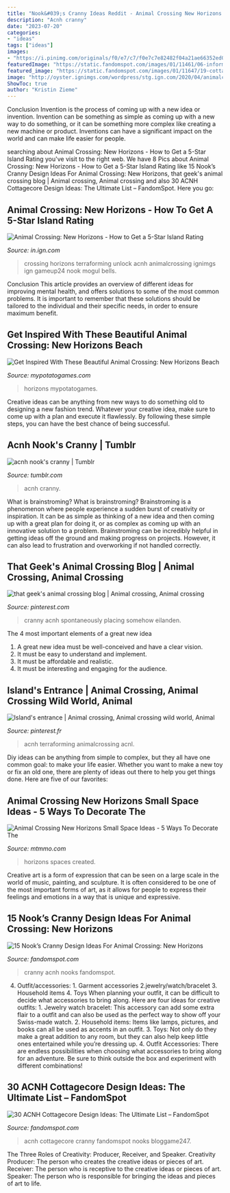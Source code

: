 ```yaml
---
title: "Nook&#039;s Cranny Ideas Reddit - Animal Crossing New Horizons Small Space Ideas"
description: "Acnh cranny"
date: "2023-07-20"
categories:
- "ideas"
tags: ["ideas"]
images:
- "https://i.pinimg.com/originals/f0/e7/c7/f0e7c7e82482f04a21ae66352ed0039f.jpg"
featuredImage: "https://static.fandomspot.com/images/01/11461/06-information-center-design-acnh.jpg"
featured_image: "https://static.fandomspot.com/images/01/11647/19-cottagecore-cranny-acnh-idea.jpg"
image: "http://oyster.ignimgs.com/wordpress/stg.ign.com/2020/04/animalcrossing-unlock-terraforming-ideas.jpg"
ShowToc: true
author: "Kristin Zieme"
---
```



Conclusion
Invention is the process of coming up with a new idea or invention. Invention can be something as simple as coming up with a new way to do something, or it can be something more complex like creating a new machine or product. Inventions can have a significant impact on the world and can make life easier for people.

	

		
searching about Animal Crossing: New Horizons - How to Get a 5-Star Island Rating you've visit to the right web. We have 8 Pics about Animal Crossing: New Horizons - How to Get a 5-Star Island Rating like 15 Nook’s Cranny Design Ideas For Animal Crossing: New Horizons, that geek&#039;s animal crossing blog | Animal crossing, Animal crossing and also 30 ACNH Cottagecore Design Ideas: The Ultimate List – FandomSpot. Here you go:
		
    
## Animal Crossing: New Horizons - How To Get A 5-Star Island Rating

<img loading=lazy src="http://oyster.ignimgs.com/wordpress/stg.ign.com/2020/04/animalcrossing-unlock-terraforming-ideas.jpg" onerror="this.onerror=null;this.src='https://tse2.mm.bing.net/th?id=OIP.bLFssBytZA4UCrHAdcuz4QHaEK&amp;pid=15.1';" alt="Animal Crossing: New Horizons - How to Get a 5-Star Island Rating">

_Source: in.ign.com_

>crossing horizons terraforming unlock acnh animalcrossing ignimgs ign gameup24 nook mogul bells. 

	

Conclusion
This article provides an overview of different ideas for improving mental health, and offers solutions to some of the most common problems. It is important to remember that these solutions should be tailored to the individual and their specific needs, in order to ensure maximum benefit.

    
## Get Inspired With These Beautiful Animal Crossing: New Horizons Beach

<img loading=lazy src="https://mypotatogames.com/wp-content/uploads/2020/08/animal_crossing_new_horizons_beach_designs-780x470.jpg" onerror="this.onerror=null;this.src='https://tse4.mm.bing.net/th?id=OIP.uRQNAhmkzaZIXmdHvKiFBgHaEd&amp;pid=15.1';" alt="Get Inspired With These Beautiful Animal Crossing: New Horizons Beach">

_Source: mypotatogames.com_

>horizons mypotatogames. 

	

Creative ideas can be anything from new ways to do something old to designing a new fashion trend. Whatever your creative idea, make sure to come up with a plan and execute it flawlessly. By following these simple steps, you can have the best chance of being successful.

    
## Acnh Nook&#039;s Cranny | Tumblr

<img loading=lazy src="https://64.media.tumblr.com/cc3181dd7bd156f5c36857270a8fe542/dc4ae001d8d7605f-0f/s1280x1920/8d63e10be40dc1a6cc3c9146c09607b2f58adcec.png" onerror="this.onerror=null;this.src='https://tse2.mm.bing.net/th?id=OIP.ygOFlesPvbzarne99efXxQHaEK&amp;pid=15.1';" alt="acnh nook&#039;s cranny | Tumblr">

_Source: tumblr.com_

>acnh cranny. 

	

What is brainstroming?
What is brainstroming? Brainstroming is a phenomenon where people experience a sudden burst of creativity or inspiration. It can be as simple as thinking of a new idea and then coming up with a great plan for doing it, or as complex as coming up with an innovative solution to a problem. Brainstroming can be incredibly helpful in getting ideas off the ground and making progress on projects. However, it can also lead to frustration and overworking if not handled correctly.

    
## That Geek&#039;s Animal Crossing Blog | Animal Crossing, Animal Crossing

<img loading=lazy src="https://i.pinimg.com/736x/9c/4d/c6/9c4dc65eb14185db5e8ecf528198b124.jpg" onerror="this.onerror=null;this.src='https://tse3.mm.bing.net/th?id=OIP.-xnrO6i6VBRSevH2VY1t1gHaEK&amp;pid=15.1';" alt="that geek&#039;s animal crossing blog | Animal crossing, Animal crossing">

_Source: pinterest.com_

>cranny acnh spontaneously placing somehow eilanden. 

	

The 4 most important elements of a great new idea
1. A great new idea must be well-conceived and have a clear vision.
2. It must be easy to understand and implement.
3. It must be affordable and realistic.
4. It must be interesting and engaging for the audience.

    
## Island&#039;s Entrance | Animal Crossing, Animal Crossing Wild World, Animal

<img loading=lazy src="https://i.pinimg.com/originals/f0/e7/c7/f0e7c7e82482f04a21ae66352ed0039f.jpg" onerror="this.onerror=null;this.src='https://tse3.mm.bing.net/th?id=OIP.-MRX8B3u-MH1autLU-SbuAHaEK&amp;pid=15.1';" alt="Island&#039;s entrance | Animal crossing, Animal crossing wild world, Animal">

_Source: pinterest.fr_

>acnh terraforming animalcrossing acnl. 

	

Diy ideas can be anything from simple to complex, but they all have one common goal: to make your life easier. Whether you want to make a new toy or fix an old one, there are plenty of ideas out there to help you get things done. Here are five of our favorites: 

    
## Animal Crossing New Horizons Small Space Ideas - 5 Ways To Decorate The

<img loading=lazy src="https://www.mtmmo.com/upload/20201015/6373837400053105524846631.png" onerror="this.onerror=null;this.src='https://tse4.mm.bing.net/th?id=OIP.M1DE271oM0ODU-a6rQOVdgHaEI&amp;pid=15.1';" alt="Animal Crossing New Horizons Small Space Ideas - 5 Ways To Decorate The">

_Source: mtmmo.com_

>horizons spaces created. 

	

Creative art is a form of expression that can be seen on a large scale in the world of music, painting, and sculpture. It is often considered to be one of the most important forms of art, as it allows for people to express their feelings and emotions in a way that is unique and expressive.

    
## 15 Nook’s Cranny Design Ideas For Animal Crossing: New Horizons

<img loading=lazy src="https://static.fandomspot.com/images/01/11461/06-information-center-design-acnh.jpg" onerror="this.onerror=null;this.src='https://tse3.mm.bing.net/th?id=OIP.Js5UoL76RWAnJYzprakFagHaEK&amp;pid=15.1';" alt="15 Nook’s Cranny Design Ideas For Animal Crossing: New Horizons">

_Source: fandomspot.com_

>cranny acnh nooks fandomspot. 

	

4. Outfit/accessories: 1. Garment accessories 2.jewelry/watch/bracelet 3. Household items 4. Toys
When planning your outfit, it can be difficult to decide what accessories to bring along. Here are four ideas for creative outfits: 1. Jewelry watch bracelet: This accessory can add some extra flair to a outfit and can also be used as the perfect way to show off your Swiss-made watch. 2. Household items: Items like lamps, pictures, and books can all be used as accents in an outfit. 3. Toys: Not only do they make a great addition to any room, but they can also help keep little ones entertained while you’re dressing up. 4. Outfit Accessories: There are endless possibilities when choosing what accessories to bring along for an adventure. Be sure to think outside the box and experiment with different combinations!

    
## 30 ACNH Cottagecore Design Ideas: The Ultimate List – FandomSpot

<img loading=lazy src="https://static.fandomspot.com/images/01/11647/19-cottagecore-cranny-acnh-idea.jpg" onerror="this.onerror=null;this.src='https://tse2.mm.bing.net/th?id=OIP.iYrj0W_CdFxI3ngr_NLplgHaEK&amp;pid=15.1';" alt="30 ACNH Cottagecore Design Ideas: The Ultimate List – FandomSpot">

_Source: fandomspot.com_

>acnh cottagecore cranny fandomspot nooks bloggame247. 

	

The Three Roles of Creativity: Producer, Receiver, and Speaker.
Creativity Producer: The person who creates the creative ideas or pieces of art.
Receiver: The person who is receptive to the creative ideas or pieces of art. 
Speaker: The person who is responsible for bringing the ideas and pieces of art to life.

